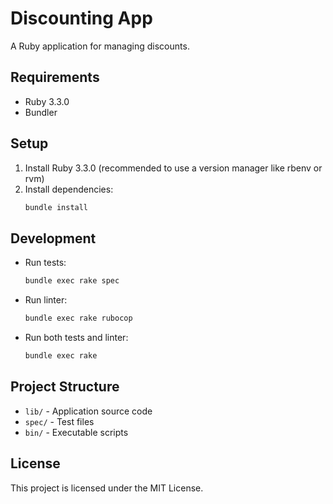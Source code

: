 # Discounting App

A Ruby application for managing discounts.

## Requirements

- Ruby 3.3.0
- Bundler

## Setup

1. Install Ruby 3.3.0 (recommended to use a version manager like rbenv or rvm)
2. Install dependencies:
   ```bash
   bundle install
   ```

## Development

- Run tests:
  ```bash
  bundle exec rake spec
  ```

- Run linter:
  ```bash
  bundle exec rake rubocop
  ```

- Run both tests and linter:
  ```bash
  bundle exec rake
  ```

## Project Structure

- `lib/` - Application source code
- `spec/` - Test files
- `bin/` - Executable scripts

## License

This project is licensed under the MIT License.
